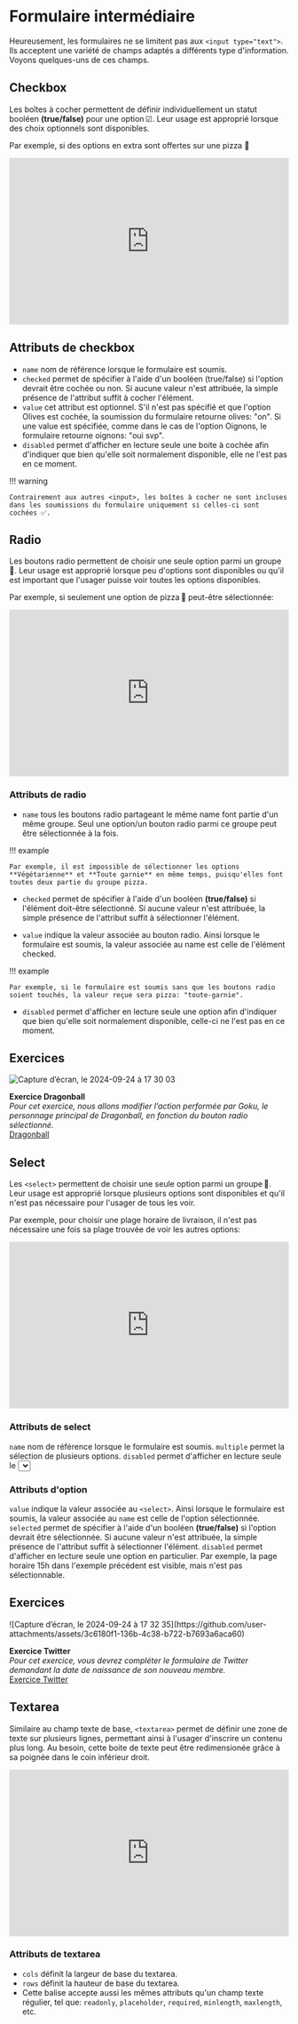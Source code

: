 # Formulaire intermédiaire
Heureusement, les formulaires ne se limitent pas aux `<input type="text">`. Ils acceptent une variété de champs adaptés a différents type d'information. Voyons quelques-uns de ces champs.

## Checkbox

Les boîtes à cocher permettent de définir individuellement un statut booléen **(true/false)** pour une option ☑. Leur usage est approprié lorsque des choix optionnels sont disponibles.

Par exemple, si des options en extra sont offertes sur une pizza 🍕

<iframe height="300" style="width: 100%;" scrolling="no" title="Checkbox" src="https://codepen.io/tim-momo/embed/KKBORzq?default-tab=html%2Cresult" frameborder="no" loading="lazy" allowtransparency="true" allowfullscreen="true">
  See the Pen <a href="https://codepen.io/tim-momo/pen/KKBORzq">
  Checkbox</a> by TIM Montmorency (<a href="https://codepen.io/tim-momo">@tim-momo</a>)
  on <a href="https://codepen.io">CodePen</a>.
</iframe>

## Attributs de checkbox
- `name` nom de référence lorsque le formulaire est soumis.
- `checked` permet de spécifier à l'aide d'un booléen (true/false) si l'option devrait être cochée ou non. Si aucune valeur n'est attribuée, la simple présence de l'attribut suffit à cocher l'élément.
- `value` cet attribut est optionnel. S'il n'est pas spécifié et que l'option Olives est cochée, la soumission du formulaire retourne olives: "on". Si une value est spécifiée, comme dans le cas de l'option Oignons, le formulaire retourne oignons: "oui svp".
- `disabled` permet d'afficher en lecture seule une boite à cochée afin d'indiquer que bien qu'elle soit normalement disponible, elle ne l'est pas en ce moment.


!!! warning

    Contrairement aux autres <input>, les boîtes à cocher ne sont incluses dans les soumissions du formulaire uniquement si celles-ci sont cochées ✅.


## Radio

Les boutons radio permettent de choisir une seule option parmi un groupe 🔘. Leur usage est approprié lorsque peu d'options sont disponibles ou qu'il est important que l'usager puisse voir toutes les options disponibles.

Par exemple, si seulement une option de pizza 🍕 peut-être sélectionnée:

<iframe height="300" style="width: 100%;" scrolling="no" title="Radio" src="https://codepen.io/tim-momo/embed/mdjNzpB?default-tab=html%2Cresult" frameborder="no" loading="lazy" allowtransparency="true" allowfullscreen="true">
  See the Pen <a href="https://codepen.io/tim-momo/pen/mdjNzpB">
  Radio</a> by TIM Montmorency (<a href="https://codepen.io/tim-momo">@tim-momo</a>)
  on <a href="https://codepen.io">CodePen</a>.
</iframe>

### Attributs de radio
* `name` tous les boutons radio partageant le même name font partie d'un même groupe. Seul une option/un bouton radio parmi ce groupe peut être sélectionnée à la fois.

!!! example

    Par exemple, il est impossible de sélectionner les options **Végétarienne** et **Toute garnie** en même temps, puisqu'elles font toutes deux partie du groupe pizza.
* `checked` permet de spécifier à l'aide d'un booléen **(true/false)** si l'élément doit-être sélectionné. Si aucune valeur n'est attribuée, la simple présence de l'attribut suffit à sélectionner l'élément.

* `value` indique la valeur associée au bouton radio. Ainsi lorsque le formulaire est soumis, la valeur associée au name est celle de l'élément checked.

!!! example

    Par exemple, si le formulaire est soumis sans que les boutons radio soient touchés, la valeur reçue sera pizza: "toute-garnie".
* `disabled` permet d'afficher en lecture seule une option afin d'indiquer que bien qu'elle soit normalement disponible, celle-ci ne l'est pas en ce moment.

## Exercices

<div class="grid grid-auto" markdown>

![Capture d’écran, le 2024-09-24 à 17 30 03](https://github.com/user-attachments/assets/e03d3919-871b-4220-85ed-ac64ea1be91e)



  **Exercice Dragonball**<br>
  _Pour cet exercice, nous allons modifier l’action performée par Goku, le personnage principal de Dragonball, en fonction du bouton radio sélectionné._<br>
  [Dragonball](https://tim-montmorency.com/compendium/582-111%E2%80%93web1/exercices/dragonball.html)
</div>



## Select

Les `<select>` permettent de choisir une seule option parmi un groupe 🔽. Leur usage est approprié lorsque plusieurs options sont disponibles et qu'il n'est pas nécessaire pour l'usager de tous les voir.

Par exemple, pour choisir une plage horaire de livraison, il n'est pas nécessaire une fois sa plage trouvée de voir les autres options:

<iframe height="300" style="width: 100%;" scrolling="no" title="Select" src="https://codepen.io/tim-momo/embed/JjBgmeb?default-tab=html%2Cresult" frameborder="no" loading="lazy" allowtransparency="true" allowfullscreen="true">
  See the Pen <a href="https://codepen.io/tim-momo/pen/JjBgmeb">
  Select</a> by TIM Montmorency (<a href="https://codepen.io/tim-momo">@tim-momo</a>)
  on <a href="https://codepen.io">CodePen</a>.
</iframe>

### Attributs de select
`name` nom de référence lorsque le formulaire est soumis.
`multiple` permet la sélection de plusieurs options.
`disabled` permet d'afficher en lecture seule le <select>.
### Attributs d'option
`value` indique la valeur associée au `<select>`. Ainsi lorsque le formulaire est soumis, la valeur associée au `name` est celle de l'option sélectionnée.
`selected` permet de spécifier à l'aide d'un booléen **(true/false)** si l'option devrait être sélectionnée. Si aucune valeur n'est attribuée, la simple présence de l'attribut suffit à sélectionner l'élément.
`disabled` permet d'afficher en lecture seule une option en particulier. Par exemple, la page horaire 15h dans l'exemple précédent est visible, mais n'est pas sélectionnable.

## Exercices

<div class="grid grid-auto" markdown>
![Capture d’écran, le 2024-09-24 à 17 32 35](https://github.com/user-attachments/assets/3c6180f1-136b-4c38-b722-b7693a6aca60)


  **Exercice Twitter**<br>
  _Pour cet exercice, vous devrez compléter le formulaire de Twitter demandant la date de naissance de son nouveau membre._<br>
  [Exercice Twitter](https://tim-montmorency.com/compendium/582-111%E2%80%93web1/exercices/twitter.html)
</div>







## Textarea

Similaire au champ texte de base, `<textarea>` permet de définir une zone de texte sur plusieurs lignes, permettant ainsi à l'usager d'inscrire un contenu plus long. Au besoin, cette boite de texte peut être redimensionée grâce à sa poignée dans le coin inférieur droit.

<iframe height="300" style="width: 100%;" scrolling="no" title="Textarea" src="https://codepen.io/tim-momo/embed/qByeLZQ?default-tab=html%2Cresult" frameborder="no" loading="lazy" allowtransparency="true" allowfullscreen="true">
  See the Pen <a href="https://codepen.io/tim-momo/pen/qByeLZQ">
  Textarea</a> by TIM Montmorency (<a href="https://codepen.io/tim-momo">@tim-momo</a>)
  on <a href="https://codepen.io">CodePen</a>.
</iframe>

### Attributs de textarea
- `cols` définit la largeur de base du textarea.
- `rows` définit la hauteur de base du textarea.
- Cette balise accepte aussi les mêmes attributs qu'un champ texte régulier, tel que: `readonly`, `placeholder`, `required`, `minlength`, `maxlength`, etc.
